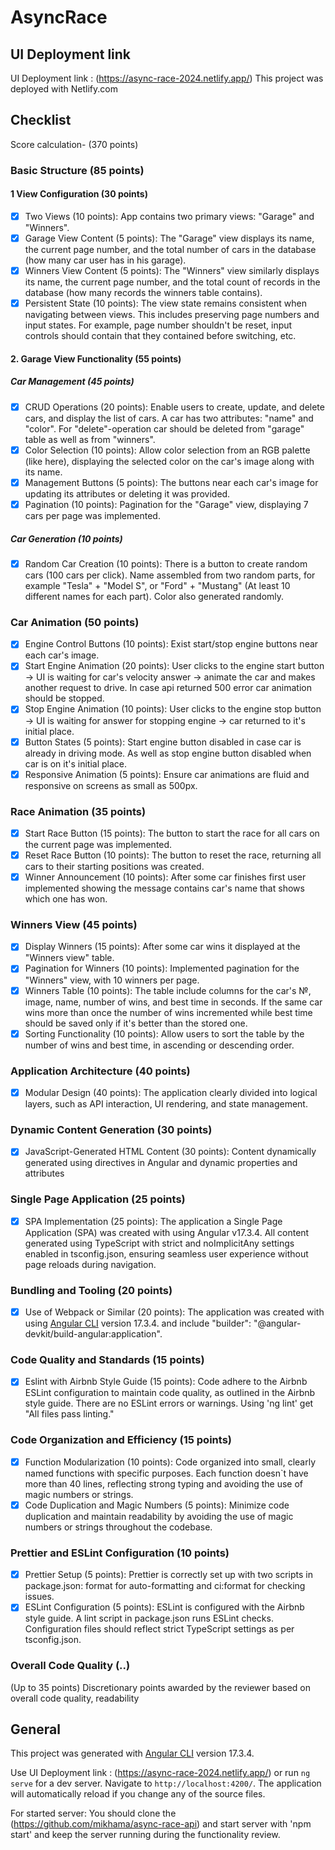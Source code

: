 # AsyncRace

## UI Deployment link

UI Deployment link : (https://async-race-2024.netlify.app/)
This project was deployed with Netlify.com

## Checklist

Score calculation- (370 points)

### Basic Structure (85 points)

#### 1 View Configuration (30 points)

- [x] Two Views (10 points): App contains two primary views: "Garage" and "Winners".
- [x] Garage View Content (5 points): The "Garage" view displays its name, the current page number, and the total number of cars in the database (how many car user has in his garage).
- [x] Winners View Content (5 points): The "Winners" view similarly displays its name, the current page number, and the total count of records in the database (how many records the winners table contains).
- [x] Persistent State (10 points): The view state remains consistent when navigating between views. This includes preserving page numbers and input states. For example, page number shouldn't be reset, input controls should contain that they contained before switching, etc.

#### 2. Garage View Functionality (55 points)

##### Car Management (45 points)

- [x] CRUD Operations (20 points): Enable users to create, update, and delete cars, and display the list of cars. A car has two attributes: "name" and "color". For "delete"-operation car should be deleted from "garage" table as well as from "winners".
- [x] Color Selection (10 points): Allow color selection from an RGB palette (like here), displaying the selected color on the car's image along with its name.
- [x] Management Buttons (5 points): The buttons near each car's image for updating its attributes or deleting it was provided.
- [x] Pagination (10 points): Pagination for the "Garage" view, displaying 7 cars per page was implemented.

##### Car Generation (10 points)

- [x] Random Car Creation (10 points): There is a button to create random cars (100 cars per click). Name assembled from two random parts, for example "Tesla" + "Model S", or "Ford" + "Mustang" (At least 10 different names for each part). Color also generated randomly.

### Car Animation (50 points)

- [x] Engine Control Buttons (10 points): Exist start/stop engine buttons near each car's image.
- [x] Start Engine Animation (20 points): User clicks to the engine start button -> UI is waiting for car's velocity answer -> animate the car and makes another request to drive. In case api returned 500 error car animation should be stopped.
- [x] Stop Engine Animation (10 points): User clicks to the engine stop button -> UI is waiting for answer for stopping engine -> car returned to it's initial place.
- [x] Button States (5 points): Start engine button disabled in case car is already in driving mode. As well as stop engine button disabled when car is on it's initial place.
- [x] Responsive Animation (5 points): Ensure car animations are fluid and responsive on screens as small as 500px.

### Race Animation (35 points)

- [x] Start Race Button (15 points): The button to start the race for all cars on the current page was implemented.
- [x] Reset Race Button (10 points): The button to reset the race, returning all cars to their starting positions was created.
- [x] Winner Announcement (10 points): After some car finishes first user implemented showing the message contains car's name that shows which one has won.

### Winners View (45 points)

- [x] Display Winners (15 points): After some car wins it displayed at the "Winners view" table.
- [x] Pagination for Winners (10 points): Implemented pagination for the "Winners" view, with 10 winners per page.
- [x] Winners Table (10 points): The table include columns for the car's №, image, name, number of wins, and best time in seconds. If the same car wins more than once the number of wins incremented while best time should be saved only if it's better than the stored one.
- [x] Sorting Functionality (10 points): Allow users to sort the table by the number of wins and best time, in ascending or descending order.

### Application Architecture (40 points)

- [x] Modular Design (40 points): The application clearly divided into logical layers, such as API interaction, UI rendering, and state management.

### Dynamic Content Generation (30 points)

- [x] JavaScript-Generated HTML Content (30 points): Content dynamically generated using directives in Angular and dynamic properties and attributes

### Single Page Application (25 points)

- [x] SPA Implementation (25 points): The application a Single Page Application (SPA) was created with using Angular v17.3.4. All content generated using TypeScript with strict and noImplicitAny settings enabled in tsconfig.json, ensuring seamless user experience without page reloads during navigation.

### Bundling and Tooling (20 points)

- [x] Use of Webpack or Similar (20 points): The application was created with using [Angular CLI](https://github.com/angular/angular-cli) version 17.3.4. and include "builder": "@angular-devkit/build-angular:application".

### Code Quality and Standards (15 points)

- [x] Eslint with Airbnb Style Guide (15 points): Code adhere to the Airbnb ESLint configuration to maintain code quality, as outlined in the Airbnb style guide. There are no ESLint errors or warnings. Using 'ng lint' get "All files pass linting."

### Code Organization and Efficiency (15 points)

- [x] Function Modularization (10 points): Code organized into small, clearly named functions with specific purposes. Each function doesn`t have more than 40 lines, reflecting strong typing and avoiding the use of magic numbers or strings.
- [x] Code Duplication and Magic Numbers (5 points): Minimize code duplication and maintain readability by avoiding the use of magic numbers or strings throughout the codebase.

### Prettier and ESLint Configuration (10 points)

- [x] Prettier Setup (5 points): Prettier is correctly set up with two scripts in package.json: format for auto-formatting and ci:format for checking issues.
- [x] ESLint Configuration (5 points): ESLint is configured with the Airbnb style guide. A lint script in package.json runs ESLint checks. Configuration files should reflect strict TypeScript settings as per tsconfig.json.

### Overall Code Quality (..)

(Up to 35 points) Discretionary points awarded by the reviewer based on overall code quality, readability

## General

This project was generated with [Angular CLI](https://github.com/angular/angular-cli) version 17.3.4.

Use UI Deployment link : (https://async-race-2024.netlify.app/)
or
run `ng serve` for a dev server. Navigate to `http://localhost:4200/`. The application will automatically reload if you change any of the source files.

For started server: You should clone the (https://github.com/mikhama/async-race-api) and start server with 'npm start' and keep the server running during the functionality review.
